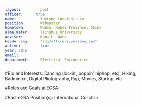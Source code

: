 ```yaml
---
layout:     	post
officer:      true
name:     	 	Yuxiang (Anakin) Liu
position: 		Webmaster
hometown: 		Wuhan, Hubei Province, China
alma_mater: 	Tsinghua University
advisor: 		Kang L. Wang
header-img: 	"img/officers/yuxiang.jpg"
active: 		true
year: 2016
email: 			
department: 	Electrical Engineering
---
```


#Bio and Interests:
Dancing (lockin’, poppin’, hiphop, etc), Hiking, Badminton, Digital Photography, Rap, Movies, Startup, etc

#Roles and Goals at EGSA:


#Past eGSA Position(s):
International Co-chair
